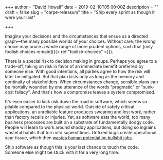+++
author = "David Howell"
date = 2019-02-10T05:00:00Z
description = ""
draft = false
slug = "carpe-releasum"
title = "Ship every sprint as though it were your last"

+++


Imagine your decisions and the circumstances that ensue as a directed graph—the many possible worlds of your choices. Without care, the wrong choice may prune a whole range of more prudent options, such that [only foolish choices remain]({{< ref "foolish-choices" >}}).

There is a special risk to decision making in groups. Perhaps you agree to a trade-off, taking on risk in favor of an immediate benefit preferred by someone else. With good intentions, all parties agree to how the risk will later be mitigated. But that plan lasts only as long as the memory and continuity of stakeholders. When circumstances change, sensible plans can be mortally wounded by one utterance of the words "pragmatic" or "sunk-cost fallacy". And that's how a compromise leaves a system compromised.

It's even easier to kick risk down the road in software, which seems so pliable compared to the physical world. Outside of safety critical applications, an unreliable feature produces swearing and lost work, rather than factory recalls or injuries. Yet, as software eats the world, too many business processes are built on a substrate of fundamentally dodgy code. People will learn to work around shoddy applications, but doing so ingrains wasteful habits that turn into superstitions. Unfixed bugs create operational scar tissue, which then [wastes human potential on bullshit jobs](https://strikemag.org/bullshit-jobs/).

Ship software as though this is your last chance to touch the code. Someone else might be stuck with it for a very long time.


